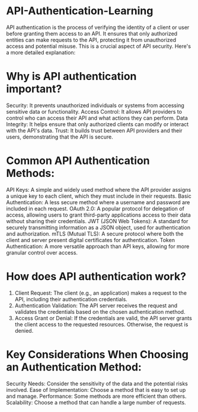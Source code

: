# API-Authentication-Learning

API authentication is the process of verifying the identity of a client or user before granting them access to an API. It ensures that only authorized entities can make requests to the API, protecting it from unauthorized access and potential misuse. This is a crucial aspect of API security. 
Here's a more detailed explanation:
# Why is API authentication important? 
Security:
It prevents unauthorized individuals or systems from accessing sensitive data or functionality. 
Access Control:
It allows API providers to control who can access their API and what actions they can perform. 
Data Integrity:
It helps ensure that only authorized clients can modify or interact with the API's data. 
Trust:
It builds trust between API providers and their users, demonstrating that the API is secure. 
# Common API Authentication Methods: 
API Keys:
A simple and widely used method where the API provider assigns a unique key to each client, which they must include in their requests. 
Basic Authentication:
A less secure method where a username and password are included in each request. 
OAuth 2.0:
A popular protocol for delegation of access, allowing users to grant third-party applications access to their data without sharing their credentials. 
JWT (JSON Web Tokens):
A standard for securely transmitting information as a JSON object, used for authentication and authorization. 
mTLS (Mutual TLS):
A secure protocol where both the client and server present digital certificates for authentication. 
Token Authentication:
A more versatile approach than API keys, allowing for more granular control over access. 
# How does API authentication work? 
1. Client Request:
The client (e.g., an application) makes a request to the API, including their authentication credentials.
2. Authentication Validation:
The API server receives the request and validates the credentials based on the chosen authentication method.
3. Access Grant or Denial:
If the credentials are valid, the API server grants the client access to the requested resources. Otherwise, the request is denied. 
# Key Considerations When Choosing an Authentication Method:
Security Needs: Consider the sensitivity of the data and the potential risks involved. 
Ease of Implementation: Choose a method that is easy to set up and manage. 
Performance: Some methods are more efficient than others. 
Scalability: Choose a method that can handle a large number of requests. 
